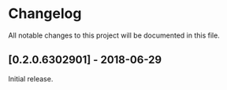 # Changelog
All notable changes to this project will be documented in this file.

## [0.2.0.6302901] - 2018-06-29

Initial release.
